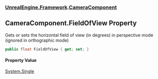 ### [UnrealEngine.Framework](UnrealEngine_Framework.md 'UnrealEngine.Framework').[CameraComponent](CameraComponent.md 'UnrealEngine.Framework.CameraComponent')
## CameraComponent.FieldOfView Property
Gets or sets the horizontal field of view (in degrees) in perspective mode (ignored in orthographic mode)  
```csharp
public float FieldOfView { get; set; }
```
#### Property Value
[System.Single](https://docs.microsoft.com/en-us/dotnet/api/System.Single 'System.Single')
